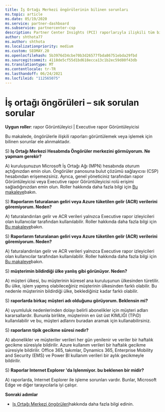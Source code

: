 ```yaml
---
title: İş Ortağı Merkezi öngörülerinin bilinen sorunları
ms.topic: article
ms.date: 05/19/2020
ms.service: partner-dashboard
ms.subservice: partnercenter-csp
description: Partner Center Insights (PCI) raporlarıyla ilişkili tüm bilinen sorunlar hakkında bilgi edinin. Bilgiler, bilinen işleme sorunları veya Raporlama sınırlamaları içerebilir.
author: shthota77
ms.author: shthota
ms.localizationpriority: medium
ms.custom: SEOMAY.20
ms.openlocfilehash: 5b3976d34cbe70b3d26577fbda86751ebda29fbd
ms.sourcegitcommit: 4118de5cf55d1bd618ecca13c1b2ec59d80f43db
ms.translationtype: MT
ms.contentlocale: tr-TR
ms.lasthandoff: 06/24/2021
ms.locfileid: "112565075"
---
```

# <a name="partner-insights--frequently-asked-questions"></a>İş ortağı öngörüleri – sık sorulan sorular

**Uygun roller**: rapor Görüntüleyici | Executive rapor Görüntüleyicisi

Bu makalede, öngörülerle ilişkili raporları görüntülemek veya işlemek için bilinen sorunlar ele alınmaktadır.

S) **Iş Ortağı Merkezi Hesabmda Öngörüler merkezini görmüyorum. Ne yapmam gerekir?**

A) kuruluşunuzun Microsoft İş Ortağı Ağı (MPN) hesabında oturum açtığınızdan emin olun. Öngörüler panosuna bulut çözümü sağlayıcısı (CSP) hesabından erişemezsiniz. Ayrıca, genel yöneticiniz tarafından rapor Görüntüleyicisi veya Executive rapor Görüntüleyicisi rolü erişimi sağladığınızdan emin olun.  Roller hakkında daha fazla bilgi için [Bu makaleye](./pci-roles.md)bakın.

S) **Raporlarım faturalanan geliri veya Azure tüketilen gelir (ACR) verilerini göremiyorum. Neden?**

A) faturalandırılan gelir ve ACR verileri yalnızca Executive rapor izleyicileri olan kullanıcılar tarafından kullanılabilir.  Roller hakkında daha fazla bilgi için [Bu makaleye](./pci-roles.md)bakın.

S) **Raporlarım faturalanan geliri veya Azure tüketilen gelir (ACR) verilerini göremiyorum. Neden?**

A) faturalandırılan gelir ve ACR verileri yalnızca Executive rapor izleyicileri olan kullanıcılar tarafından kullanılabilir. Roller hakkında daha fazla bilgi için [Bu makaleye](./pci-roles.md)bakın.

S) **müşterimin bildirdiği ülke yanlış gibi görünüyor. Neden?**

A) müşteri ülkesi, bu müşterinin küresel ana kuruluşunun ülkesinden türetilir. Bu ülke, işlem yapmış olabileceğiniz müşterinin ülkesinden farklı olabilir. Bu nedenle müşterinin bildirdiği ülke, beklediğiniz kadar farklı olabilir.

S) **raporlarda birkaç müşteri adı olduğunu görüyorum. Beklensin mi?**

A) uyumluluk nedenlerinden dolayı belirli abonelikler için müşteri adları kararsallardır. Bununla birlikte, müşterinin en üst üst KIMLIĞI (TPıD) kullanılabilir ve bu, müşteri adlarını buradan aramak için kullanabilirsiniz.

S) **raporların tipik gecikme süresi nedir?**

A) abonelikler ve müşteriler verileri her gün yenilenir ve veriler bir haftalık gecikme süresiyle bildirilir. Azure kullanım verileri bir haftalık gecikme süresiyle bildirilir. Office 365, takımlar, Dynamics 365, Enterprise Mobility and Security (EMS) ve Power BI kullanım verileri bir aylık gecikmeyle bildirilir.

S) **Raporlar Internet Explorer 'da Işlenmiyor. bu beklenen bir midir?**

A) raporlarda, Internet Explorer ile işleme sorunları vardır. Bunlar, Microsoft Edge ve diğer tarayıcılarla iyi çalışır.

**Sonraki adımlar**

- [Iş Ortağı Merkezi öngörüleri](partner-center-insights.md)hakkında daha fazla bilgi edinin.